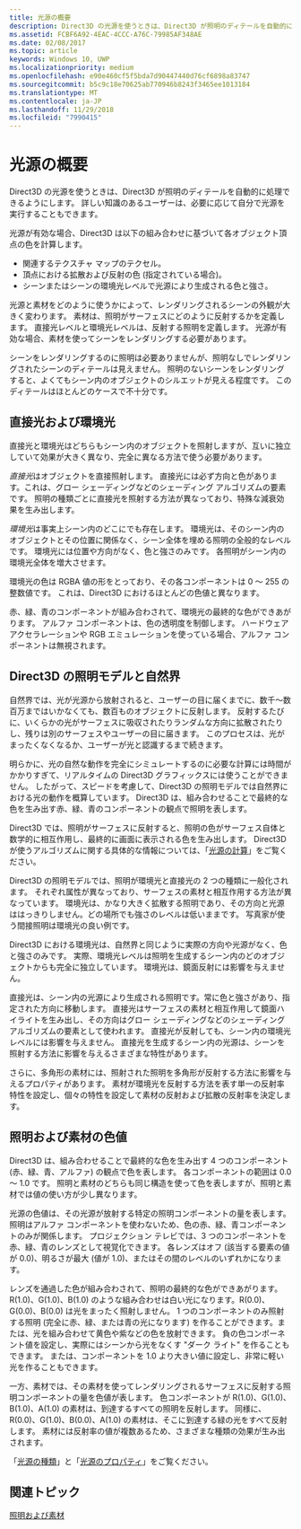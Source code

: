```yaml
---
title: 光源の概要
description: Direct3D の光源を使うときは、Direct3D が照明のディテールを自動的に処理できるようにします。 詳しい知識のあるユーザーは、必要に応じて自分で光源を実行することもできます。
ms.assetid: FCBF6A92-4EAC-4CCC-A76C-79985AF348AE
ms.date: 02/08/2017
ms.topic: article
keywords: Windows 10, UWP
ms.localizationpriority: medium
ms.openlocfilehash: e90e460cf5f5bda7d90447440d76cf6898a83747
ms.sourcegitcommit: b5c9c18e70625ab770946b8243f3465ee1013184
ms.translationtype: MT
ms.contentlocale: ja-JP
ms.lasthandoff: 11/29/2018
ms.locfileid: "7990415"
---
```

# <a name="lighting-overview"></a>光源の概要

Direct3D の光源を使うときは、Direct3D が照明のディテールを自動的に処理できるようにします。 詳しい知識のあるユーザーは、必要に応じて自分で光源を実行することもできます。

光源が有効な場合、Direct3D は以下の組み合わせに基づいて各オブジェクト頂点の色を計算します。

-   関連するテクスチャ マップのテクセル。
-   頂点における拡散および反射の色 (指定されている場合)。
-   シーンまたはシーンの環境光レベルで光源により生成される色と強さ。

光源と素材をどのように使うかによって、レンダリングされるシーンの外観が大きく変わります。 素材は、照明がサーフェスにどのように反射するかを定義します。 直接光レベルと環境光レベルは、反射する照明を定義します。 光源が有効な場合、素材を使ってシーンをレンダリングする必要があります。

シーンをレンダリングするのに照明は必要ありませんが、照明なしでレンダリングされたシーンのディテールは見えません。 照明のないシーンをレンダリングすると、よくてもシーン内のオブジェクトのシルエットが見える程度です。 このディテールはほとんどのケースで不十分です。

## <a name="span-iddirectlightvsambientlightspanspan-iddirectlightvsambientlightspandirect-light-vs-ambient-light"></a><span id="direct_light_vs._ambient_light"></span><span id="DIRECT_LIGHT_VS._AMBIENT_LIGHT"></span>直接光および環境光


直接光と環境光はどちらもシーン内のオブジェクトを照射しますが、互いに独立していて効果が大きく異なり、完全に異なる方法で使う必要があります。

*直接光*はオブジェクトを直接照射します。 直接光には必ず方向と色があります。これは、グロー シェーディングなどのシェーディング アルゴリズムの要素です。 照明の種類ごとに直接光を照射する方法が異なっており、特殊な減衰効果を生み出します。

*環境光*は事実上シーン内のどこにでも存在します。 環境光は、そのシーン内のオブジェクトとその位置に関係なく、シーン全体を埋める照明の全般的なレベルです。 環境光には位置や方向がなく、色と強さのみです。 各照明がシーン内の環境光全体を増大させます。

環境光の色は RGBA 値の形をとっており、その各コンポーネントは 0 ～ 255 の整数値です。 これは、Direct3D におけるほとんどの色値と異なります。

赤、緑、青のコンポーネントが組み合わされて、環境光の最終的な色ができあがります。 アルファ コンポーネントは、色の透明度を制御します。 ハードウェア アクセラレーションや RGB エミュレーションを使っている場合、アルファ コンポーネントは無視されます。

## <a name="span-iddirect3dlightmodelvsnaturespanspan-iddirect3dlightmodelvsnaturespandirect3d-light-model-vs-nature"></a><span id="direct3d_light_model_vs._nature"></span><span id="DIRECT3D_LIGHT_MODEL_VS._NATURE"></span>Direct3D の照明モデルと自然界


自然界では、光が光源から放射されると、ユーザーの目に届くまでに、数千～数百万まではいかなくても、数百ものオブジェクトに反射します。 反射するたびに、いくらかの光がサーフェスに吸収されたりランダムな方向に拡散されたりし、残りは別のサーフェスやユーザーの目に届きます。 このプロセスは、光がまったくなくなるか、ユーザーが光と認識するまで続きます。

明らかに、光の自然な動作を完全にシミュレートするのに必要な計算には時間がかかりすぎて、リアルタイムの Direct3D グラフィックスには使うことができません。 したがって、スピードを考慮して、Direct3D の照明モデルでは自然界における光の動作を概算しています。 Direct3D は、組み合わせることで最終的な色を生み出す赤、緑、青のコンポーネントの観点で照明を表します。

Direct3D では、照明がサーフェスに反射すると、照明の色がサーフェス自体と数学的に相互作用し、最終的に画面に表示される色を生み出します。 Direct3D が使うアルゴリズムに関する具体的な情報については、「[光源の計算](mathematics-of-lighting.md)」をご覧ください。

Direct3D の照明モデルでは、照明が環境光と直接光の 2 つの種類に一般化されます。 それぞれ属性が異なっており、サーフェスの素材と相互作用する方法が異なっています。 環境光は、かなり大きく拡散する照明であり、その方向と光源ははっきりしません。どの場所でも強さのレベルは低いままです。 写真家が使う間接照明は環境光の良い例です。

Direct3D における環境光は、自然界と同じように実際の方向や光源がなく、色と強さのみです。 実際、環境光レベルは照明を生成するシーン内のどのオブジェクトからも完全に独立しています。 環境光は、鏡面反射には影響を与えません。

直接光は、シーン内の光源により生成される照明です。常に色と強さがあり、指定された方向に移動します。 直接光はサーフェスの素材と相互作用して鏡面ハイライトを生み出し、その方向はグロー シェーディングなどのシェーディング アルゴリズムの要素として使われます。 直接光が反射しても、シーン内の環境光レベルには影響を与えません。 直接光を生成するシーン内の光源は、シーンを照射する方法に影響を与えるさまざまな特性があります。

さらに、多角形の素材には、照射された照明を多角形が反射する方法に影響を与えるプロパティがあります。 素材が環境光を反射する方法を表す単一の反射率特性を設定し、個々の特性を設定して素材の反射および拡散の反射率を決定します。

## <a name="span-idcolorvaluesforlightsandmaterialsspanspan-idcolorvaluesforlightsandmaterialsspanspan-idcolorvaluesforlightsandmaterialsspancolor-values-for-lights-and-materials"></a><span id="Color_Values_for_Lights_and_Materials"></span><span id="color_values_for_lights_and_materials"></span><span id="COLOR_VALUES_FOR_LIGHTS_AND_MATERIALS"></span>照明および素材の色値


Direct3D は、組み合わせることで最終的な色を生み出す 4 つのコンポーネント (赤、緑、青、アルファ) の観点で色を表します。 各コンポーネントの範囲は 0.0 ～ 1.0 です。 照明と素材のどちらも同じ構造を使って色を表しますが、照明と素材では値の使い方が少し異なります。

光源の色値は、その光源が放射する特定の照明コンポーネントの量を表します。 照明はアルファ コンポーネントを使わないため、色の赤、緑、青コンポーネントのみが関係します。 プロジェクション テレビでは、3 つのコンポーネントを赤、緑、青のレンズとして視覚化できます。 各レンズはオフ (該当する要素の値が 0.0)、明るさが最大 (値が 1.0)、またはその間のレベルのいずれかになります。

レンズを通過した色が組み合わされて、照明の最終的な色ができあがります。 R(1.0)、G(1.0)、B(1.0) のような組み合わせは白い光になります。R(0.0)、G(0.0)、B(0.0) は光をまったく照射しません。 1 つのコンポーネントのみ照射する照明 (完全に赤、緑、または青の光になります) を作ることができます。または、光を組み合わせて黄色や紫などの色を放射できます。 負の色コンポーネント値を設定し、実際にはシーンから光をなくす "ダーク ライト" を作ることもできます。 または、コンポーネントを 1.0 より大きい値に設定し、非常に軽い光を作ることもできます。

一方、素材では、その素材を使ってレンダリングされるサーフェスに反射する照明コンポーネントの量を色値が表します。 色コンポーネントが R(1.0)、G(1.0)、B(1.0)、A(1.0) の素材は、到達するすべての照明を反射します。 同様に、R(0.0)、G(1.0)、B(0.0)、A(1.0) の素材は、そこに到達する緑の光をすべて反射します。 素材には反射率の値が複数あるため、さまざまな種類の効果が生み出されます。

「[光源の種類](light-types.md)」と「[光源のプロパティ](light-properties.md)」をご覧ください。

## <a name="span-idrelated-topicsspanrelated-topics"></a><span id="related-topics"></span>関連トピック


[照明および素材](lights-and-materials.md)

 

 





